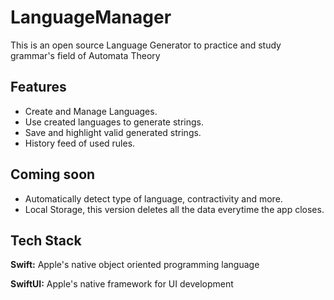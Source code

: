 # LanguageManager

This is an open source Language Generator to practice and study grammar's field of Automata Theory

## Features

- Create and Manage Languages.
- Use created languages to generate strings.
- Save and highlight valid generated strings.
- History feed of used rules.

## Coming soon

- Automatically detect type of language, contractivity and more. 
- Local Storage, this version deletes all the data everytime the app closes.
## Tech Stack

**Swift:** Apple's native object oriented programming language

**SwiftUI:** Apple's native framework for UI development

